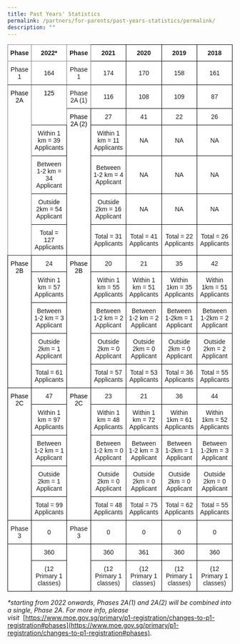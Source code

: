 ```yaml
---
title: Past Years' Statistics
permalink: /partners/for-parents/past-years-statistics/permalink/
description: ""
---
```

<style type="text/css">
.tg  {border-collapse:collapse;border-spacing:0;}
.tg td{border-color:black;border-style:solid;border-width:1px;font-family:Arial, sans-serif;font-size:14px;
  overflow:hidden;padding:10px 5px;word-break:normal;}
.tg th{border-color:black;border-style:solid;border-width:1px;font-family:Arial, sans-serif;font-size:14px;
  font-weight:normal;overflow:hidden;padding:10px 5px;word-break:normal;}
.tg .tg-54sw{background-color:#FFF;border-color:inherit;font-weight:bold;text-align:center;vertical-align:middle}
.tg .tg-nbj5{background-color:#FFF;border-color:inherit;text-align:center;vertical-align:top}
.tg .tg-2g1l{background-color:#FFF;font-weight:bold;text-align:center;vertical-align:middle}
.tg .tg-rcip{background-color:#FFF;border-color:inherit;text-align:center;vertical-align:middle}
.tg .tg-f4yw{background-color:#FFF;text-align:center;vertical-align:middle}
.tg .tg-7yig{background-color:#FFF;text-align:center;vertical-align:top}
.tg .tg-ktyi{background-color:#FFF;text-align:left;vertical-align:top}
</style>
<table class="tg">
<thead>
  <tr>
    <th class="tg-54sw"><span style="font-weight:bold">Phase</span></th>
    <th class="tg-54sw"><span style="font-weight:bold">2022*</span></th>
    <th class="tg-54sw"><span style="font-weight:bold">Phase</span></th>
    <th class="tg-2g1l"><span style="font-weight:bold">2021</span></th>
    <th class="tg-2g1l"><span style="font-weight:bold">2020</span></th>
    <th class="tg-2g1l"><span style="font-weight:bold">2019</span></th>
    <th class="tg-2g1l"><span style="font-weight:bold">2018</span></th>
  </tr>
</thead>
<tbody>
  <tr>
    <td class="tg-rcip">Phase 1</td>
    <td class="tg-rcip">164</td>
    <td class="tg-rcip">Phase 1</td>
    <td class="tg-f4yw">174</td>
    <td class="tg-f4yw">170</td>
    <td class="tg-f4yw">158</td>
    <td class="tg-f4yw">161</td>
  </tr>
  <tr>
    <td class="tg-nbj5" rowspan="6"><span style="font-weight:normal;color:#000">Phase 2A</span></td>
    <td class="tg-nbj5" rowspan="2"><span style="font-weight:normal;color:#000">125</span></td>
    <td class="tg-rcip">Phase 2A (1)</td>
    <td class="tg-f4yw">116</td>
    <td class="tg-f4yw">108</td>
    <td class="tg-f4yw">109</td>
    <td class="tg-f4yw">87</td>
  </tr>
  <tr>
    <td class="tg-7yig" rowspan="5"><span style="font-weight:normal;color:#000">Phase 2A (2)</span></td>
    <td class="tg-f4yw">27</td>
    <td class="tg-f4yw">41</td>
    <td class="tg-f4yw">22</td>
    <td class="tg-f4yw">26</td>
  </tr>
  <tr>
    <td class="tg-f4yw">Within 1 km = 39 Applicants</td>
    <td class="tg-f4yw">Within 1 km = 11 Applicants</td>
    <td class="tg-f4yw">NA</td>
    <td class="tg-f4yw">NA</td>
    <td class="tg-f4yw">NA</td>
  </tr>
  <tr>
    <td class="tg-f4yw">Between 1-2 km = 34 Applicant</td>
    <td class="tg-f4yw">Between 1-2 km = 4 Applicant</td>
    <td class="tg-f4yw">NA</td>
    <td class="tg-f4yw">NA</td>
    <td class="tg-f4yw">NA</td>
  </tr>
  <tr>
    <td class="tg-f4yw">Outside 2km = 54 Applicant</td>
    <td class="tg-f4yw">Outside 2km = 16 Applicant</td>
    <td class="tg-f4yw">NA</td>
    <td class="tg-f4yw">NA</td>
    <td class="tg-f4yw">NA</td>
  </tr>
  <tr>
    <td class="tg-f4yw">Total = 127 Applicants</td>
    <td class="tg-f4yw">Total = 31 Applicants</td>
    <td class="tg-f4yw">Total = 41 Applicants</td>
    <td class="tg-f4yw">Total = 22 Applicants</td>
    <td class="tg-f4yw">Total = 26 Applicants</td>
  </tr>
  <tr>
    <td class="tg-7yig" rowspan="5"><span style="font-weight:normal;color:#000">Phase 2B</span></td>
    <td class="tg-f4yw">24</td>
    <td class="tg-7yig" rowspan="5"><span style="font-weight:normal;color:#000">Phase 2B</span></td>
    <td class="tg-f4yw">20</td>
    <td class="tg-f4yw">21</td>
    <td class="tg-f4yw">35</td>
    <td class="tg-f4yw">42</td>
  </tr>
  <tr>
    <td class="tg-f4yw">Within 1 km = 57 Applicants</td>
    <td class="tg-f4yw">Within 1 km = 55 Applicants</td>
    <td class="tg-f4yw">Within 1 km = 51 Applicants</td>
    <td class="tg-f4yw">Within 1km = 35 Applicants</td>
    <td class="tg-f4yw">Within 1km = 51 Applicants</td>
  </tr>
  <tr>
    <td class="tg-f4yw">Between 1-2 km = 3 Applicant</td>
    <td class="tg-f4yw">Between 1-2 km = 2 Applicant</td>
    <td class="tg-f4yw">Between 1-2 km = 2 Applicant</td>
    <td class="tg-f4yw">Between 1-2km = 1 Applicant</td>
    <td class="tg-f4yw">Between 1-2km = 2 Applicant</td>
  </tr>
  <tr>
    <td class="tg-f4yw">Outside 2km = 1 Applicant</td>
    <td class="tg-f4yw">Outside 2km = 0 Applicant</td>
    <td class="tg-f4yw">Outside 2km = 0 Applicant</td>
    <td class="tg-f4yw">Outside 2km = 0 Applicant</td>
    <td class="tg-f4yw">Outside 2km = 2 Applicant</td>
  </tr>
  <tr>
    <td class="tg-f4yw">Total = 61 Applicants</td>
    <td class="tg-f4yw">Total = 57 Applicants</td>
    <td class="tg-f4yw">Total = 53 Applicants</td>
    <td class="tg-f4yw">Total = 36 Applicants</td>
    <td class="tg-f4yw">Total = 55 Applicants</td>
  </tr>
  <tr>
    <td class="tg-7yig" rowspan="5"><span style="font-weight:normal;color:#000">Phase 2C</span></td>
    <td class="tg-f4yw">47</td>
    <td class="tg-7yig" rowspan="5"><span style="font-weight:normal;color:#000">Phase 2C</span></td>
    <td class="tg-f4yw">23</td>
    <td class="tg-f4yw">21</td>
    <td class="tg-f4yw">36</td>
    <td class="tg-f4yw">44</td>
  </tr>
  <tr>
    <td class="tg-f4yw">Within 1 km = 97 Applicants</td>
    <td class="tg-f4yw">Within 1 km = 48 Applicants</td>
    <td class="tg-f4yw">Within 1 km = 72 Applicants</td>
    <td class="tg-f4yw">Within 1km = 61 Applicants</td>
    <td class="tg-f4yw">Within 1km = 52 Applicants</td>
  </tr>
  <tr>
    <td class="tg-f4yw">Between 1-2 km = 1 Applicant</td>
    <td class="tg-f4yw">Between 1-2 km = 0 Applicant</td>
    <td class="tg-f4yw">Between 1-2 km = 3 Applicant</td>
    <td class="tg-f4yw">Between 1-2km = 1 Applicant</td>
    <td class="tg-f4yw">Between 1-2km = 3 Applicant</td>
  </tr>
  <tr>
    <td class="tg-f4yw">Outside 2km = 1 Applicant</td>
    <td class="tg-f4yw">Outside 2km = 0 Applicant</td>
    <td class="tg-f4yw">Outside 2km = 0 Applicant</td>
    <td class="tg-f4yw">Outside 2km = 0 Applicant</td>
    <td class="tg-f4yw">Outside 2km = 0 Applicant</td>
  </tr>
  <tr>
    <td class="tg-f4yw">Total = 99 Applicants</td>
    <td class="tg-f4yw">Total = 48 Applicants</td>
    <td class="tg-f4yw">Total = 75 Applicants</td>
    <td class="tg-f4yw">Total = 62 Applicants</td>
    <td class="tg-f4yw">Total = 55 Applicants</td>
  </tr>
  <tr>
    <td class="tg-f4yw">Phase 3</td>
    <td class="tg-f4yw">0</td>
    <td class="tg-f4yw">Phase 3</td>
    <td class="tg-f4yw">0</td>
    <td class="tg-f4yw">0</td>
    <td class="tg-f4yw">0</td>
    <td class="tg-f4yw">0</td>
  </tr>
  <tr>
    <td class="tg-ktyi" rowspan="2"></td>
    <td class="tg-f4yw">360</td>
    <td class="tg-ktyi" rowspan="2"></td>
    <td class="tg-f4yw">360</td>
    <td class="tg-f4yw">361</td>
    <td class="tg-f4yw">360</td>
    <td class="tg-f4yw">360</td>
  </tr>
  <tr>
    <td class="tg-f4yw">(12 Primary 1 classes)</td>
    <td class="tg-f4yw">(12 Primary 1 classes)</td>
    <td class="tg-f4yw">(12 Primary 1 classes)</td>
    <td class="tg-f4yw">(12 Primary 1 classes)</td>
    <td class="tg-f4yw">(12 Primary 1 classes)</td>
  </tr>
</tbody>
</table>


_\*starting from 2022 onwards, Phases 2A(1) and 2A(2) will be combined into a single, Phase 2A. For more info, please visit_&nbsp;&nbsp;[https://www.moe.gov.sg/primary/p1-registration/changes-to-p1-registration#phases](https://www.moe.gov.sg/primary/p1-registration/changes-to-p1-registration#phases).